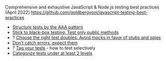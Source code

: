 
Comprehensive and exhaustive JavaScript & Node.js testing best practices (April 2022)
https://github.com/goldbergyoni/javascript-testing-best-practices

- [Structure tests by the AAA pattern](https://github.com/goldbergyoni/javascript-testing-best-practices#-%EF%B8%8F-12-structure-tests-by-the-aaa-pattern)
- [Stick to black-box testing: Test only public methods](https://github.com/goldbergyoni/javascript-testing-best-practices#-%EF%B8%8F-14-stick-to-black-box-testing-test-only-public-methods)
- ? [Choose the right test doubles: Avoid mocks in favor of stubs and spies](https://github.com/goldbergyoni/javascript-testing-best-practices#-%EF%B8%8F-%EF%B8%8F15-choose-the-right-test-doubles-avoid-mocks-in-favor-of-stubs-and-spies)
- [Don’t catch errors, expect them](https://github.com/goldbergyoni/javascript-testing-best-practices#-%EF%B8%8F-110-dont-catch-errors-expect-them)
- ? [Tag your tests](https://github.com/goldbergyoni/javascript-testing-best-practices#-%EF%B8%8F-111-tag-your-tests) - how to test selectively
- [Categorize tests under at least 2 levels](https://github.com/goldbergyoni/javascript-testing-best-practices#-%EF%B8%8F-112-categorize-tests-under-at-least-2-levels)

